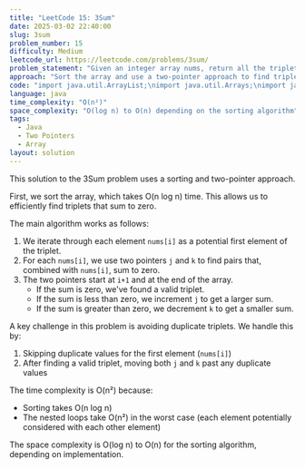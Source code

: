 ```yaml
---
title: "LeetCode 15: 3Sum"
date: 2025-03-02 22:40:00
slug: 3sum
problem_number: 15
difficulty: Medium
leetcode_url: https://leetcode.com/problems/3sum/
problem_statement: "Given an integer array nums, return all the triplets [nums[i], nums[j], nums[k]] such that i != j, i != k, and j != k, and nums[i] + nums[j] + nums[k] == 0."
approach: "Sort the array and use a two-pointer approach to find triplets that sum to zero, with care to avoid duplicates."
code: "import java.util.ArrayList;\nimport java.util.Arrays;\nimport java.util.List;\n\nclass Solution {\n    public List<List<Integer>> threeSum(int[] nums) {\n        List<List<Integer>> ans = new ArrayList<>();\n        Arrays.sort(nums);\n        for (int i = 0; i < nums.length - 2; i++) {\n            if (i > 0 && nums[i] == nums[i - 1]) {\n                continue;\n            }\n            int j = i + 1;\n            int k = nums.length - 1;\n            while (j < k) {\n                int sum = nums[i] + nums[j] + nums[k];\n                if (sum == 0) {\n                    ans.add(Arrays.asList(nums[i], nums[j], nums[k]));\n                    while (j < k && nums[j] == nums[j + 1]) {\n                        j++;\n                    }\n                    while (j < k && nums[k] == nums[k - 1]) {\n                        k--;\n                    }\n                    j++;\n                    k--;\n                } else if (sum < 0) {\n                    j++;\n                } else {\n                    k--;\n                }\n            }\n        }\n        return ans;\n    }"
language: java
time_complexity: "O(n²)"
space_complexity: "O(log n) to O(n) depending on the sorting algorithm"
tags:
  - Java
  - Two Pointers
  - Array
layout: solution
---
```


This solution to the 3Sum problem uses a sorting and two-pointer approach.

First, we sort the array, which takes O(n log n) time. This allows us to efficiently find triplets that sum to zero.

The main algorithm works as follows:

1. We iterate through each element `nums[i]` as a potential first element of the triplet.
2. For each `nums[i]`, we use two pointers `j` and `k` to find pairs that, combined with `nums[i]`, sum to zero.
3. The two pointers start at `i+1` and at the end of the array.
   - If the sum is zero, we've found a valid triplet.
   - If the sum is less than zero, we increment `j` to get a larger sum.
   - If the sum is greater than zero, we decrement `k` to get a smaller sum.

A key challenge in this problem is avoiding duplicate triplets. We handle this by:
1. Skipping duplicate values for the first element (`nums[i]`)
2. After finding a valid triplet, moving both `j` and `k` past any duplicate values

The time complexity is O(n²) because:
- Sorting takes O(n log n)
- The nested loops take O(n²) in the worst case (each element potentially considered with each other element)

The space complexity is O(log n) to O(n) for the sorting algorithm, depending on implementation.
